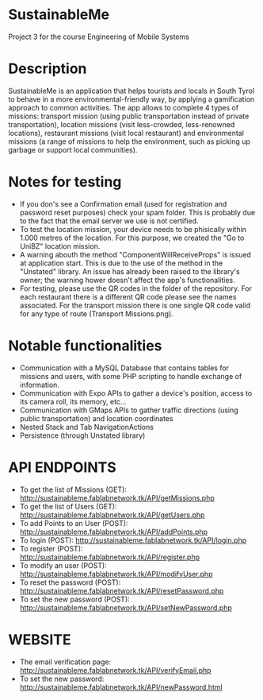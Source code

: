 # SustainableMe
Project 3 for the course Engineering of Mobile Systems

# Description
SustainableMe is an application that helps tourists and locals in South Tyrol to behave in a more environmental-friendly way, by applying a gamification approach to common activities. The app allows to complete 4 types of missions: transport mission (using public transportation instead of private transportation), location missions (visit less-crowded, less-renowned locations), restaurant missions (visit local restaurant) and environmental missions (a range of missions to help the environment, such as picking up garbage or support local communities).

# Notes for testing
- If you don's see a Confirmation email (used for registration and password reset purposes) check your spam folder. This is probably due to the fact that the email server we use is not certified.
- To test the location mission, your device needs to be phisically within 1.000 metres of the location. For this purpose, we created the "Go to UniBZ" location mission.
- A warning abouth the method "ComponentWillReceiveProps" is issued at application start. This is due to the use of the method in the "Unstated" library. An issue has already been raised to the library's owner; the warning hower doesn't affect the app's functionalities.
- For testing, please use the QR codes in the folder of the repository. For each restaurant there is a different QR code please see the names associated. For the transport mission there is one single QR code valid for any type of route (Transport Missions.png). 


# Notable functionalities
- Communication with a MySQL Database that contains tables for missions and users, with some PHP scripting to handle exchange of information.
- Communication with Expo APIs to gather a device's position, access to its camera roll, its memory, etc...
- Communication with GMaps APIs to gather traffic directions (using public transportation) and location coordinates
- Nested Stack and Tab NavigationActions
- Persistence (through Unstated library)


# API ENDPOINTS
- To get the list of Missions (GET): http://sustainableme.fablabnetwork.tk/API/getMissions.php
- To get the list of Users (GET): http://sustainableme.fablabnetwork.tk/API/getUsers.php
- To add Points to an User (POST): http://sustainableme.fablabnetwork.tk/API/addPoints.php
- To login (POST): http://sustainableme.fablabnetwork.tk/API/login.php
- To register (POST): http://sustainableme.fablabnetwork.tk/API/register.php
- To modify an user (POST): http://sustainableme.fablabnetwork.tk/API/modifyUser.php
- To reset the password (POST): http://sustainableme.fablabnetwork.tk/API/resetPassword.php
- To set the new password (POST): http://sustainableme.fablabnetwork.tk/API/setNewPassword.php

# WEBSITE
- The email verification page: http://sustainableme.fablabnetwork.tk/API/verifyEmail.php
- To set the new password: http://sustainableme.fablabnetwork.tk/API/newPassword.html
